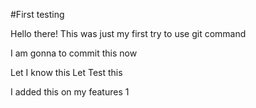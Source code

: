 #First testing


Hello there!
This was just my first try to use git command

I am gonna to commit this now

Let I know this 
Let Test this

I added this on my features 1